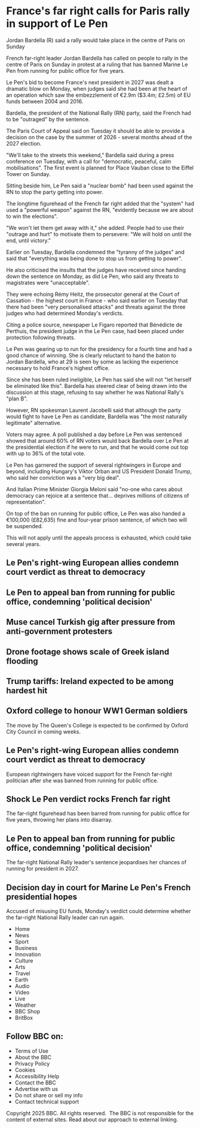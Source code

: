 
# France's far right calls for Paris rally in support of Le Pen

Jordan Bardella (R) said a rally would take place in the centre of Paris on Sunday

<!-- image -->

French far-right leader Jordan Bardella has called on people to rally in the centre of Paris on Sunday in protest at a ruling that has banned Marine Le Pen from running for public office for five years.

Le Pen's bid to become France's next president in 2027 was dealt a dramatic blow on Monday, when judges said she had been at the heart of an operation which saw the embezzlement of €2.9m ($3.4m; £2.5m) of EU funds between 2004 and 2016.

Bardella, the president of the National Rally (RN) party, said the French had to be "outraged" by the sentence.

The Paris Court of Appeal said on Tuesday it should be able to provide a decision on the case by the summer of 2026 - several months ahead of the 2027 election.

"We'll take to the streets this weekend," Bardella said during a press conference on Tuesday, with a call for "democratic, peaceful, calm mobilisations". The first event is planned for Place Vauban close to the Eiffel Tower on Sunday.

Sitting beside him, Le Pen said a "nuclear bomb" had been used against the RN to stop the party getting into power.

The longtime figurehead of the French far right added that the "system" had used a "powerful weapon" against the RN, "evidently because we are about to win the elections".

"We won't let them get away with it," she added. People had to use their "outrage and hurt" to motivate them to persevere: "We will hold on until the end, until victory."

Earlier on Tuesday, Bardella condemned the "tyranny of the judges" and said that "everything was being done to stop us from getting to power".

He also criticised the insults that the judges have received since handing down the sentence on Monday, as did Le Pen, who said any threats to magistrates were "unacceptable".

They were echoing Rémy Heitz, the prosecutor general at the Court of Cassation - the highest court in France - who said earlier on Tuesday that there had been "very personalised attacks" and threats against the three judges who had determined Monday's verdicts.

Citing a police source, newspaper Le Figaro reported that Bénédicte de Perthuis, the president judge in the Le Pen case, had been placed under protection following threats.

Le Pen was gearing up to run for the presidency for a fourth time and had a good chance of winning. She is clearly reluctant to hand the baton to Jordan Bardella, who at 29 is seen by some as lacking the experience necessary to hold France's highest office.

Since she has been ruled ineligible, Le Pen has said she will not "let herself be eliminated like this". Bardella has steered clear of being drawn into the discussion at this stage, refusing to say whether he was National Rally's "plan B".

However, RN spokesman Laurent Jacobelli said that although the party would fight to have Le Pen as candidate, Bardella was "the most naturally legitimate" alternative.

Voters may agree. A poll published a day before Le Pen was sentenced showed that around 60% of RN voters would back Bardella over Le Pen at the presidential election if he were to run, and that he would come out top with up to 36% of the total vote.

Le Pen has garnered the support of several rightwingers in Europe and beyond, including Hungary's Viktor Orban and US President Donald Trump, who said her conviction was a "very big deal".

And Italian Prime Minister Giorgia Meloni said "no-one who cares about democracy can rejoice at a sentence that... deprives millions of citizens of representation".

On top of the ban on running for public office, Le Pen was also handed a €100,000 (£82,635) fine and four-year prison sentence, of which two will be suspended.

This will not apply until the appeals process is exhausted, which could take several years.

## Le Pen's right-wing European allies condemn court verdict as threat to democracy

## Le Pen to appeal ban from running for public office, condemning 'political decision'

## Muse cancel Turkish gig after pressure from anti-government protesters

## Drone footage shows scale of Greek island flooding

## Trump tariffs: Ireland expected to be among hardest hit

<!-- image -->

<!-- image -->

## Oxford college to honour WW1 German soldiers

The move by The Queen's College is expected to be confirmed by Oxford City Council in coming weeks.

<!-- image -->

<!-- image -->

## Le Pen's right-wing European allies condemn court verdict as threat to democracy

European rightwingers have voiced support for the French far-right politician after she was banned from running for public office.

<!-- image -->

<!-- image -->

## Shock Le Pen verdict rocks French far right

The far-right figurehead has been barred from running for public office for five years, throwing her plans into disarray.

<!-- image -->

<!-- image -->

## Le Pen to appeal ban from running for public office, condemning 'political decision'

The far-right National Rally leader's sentence jeopardises her chances of running for president in 2027.

<!-- image -->

<!-- image -->

## Decision day in court for Marine Le Pen's French presidential hopes

Accused of misusing EU funds, Monday's verdict could determine whether the far-right National Rally leader can run again.

- Home
- News
- Sport
- Business
- Innovation
- Culture
- Arts
- Travel
- Earth
- Audio
- Video
- Live
- Weather
- BBC Shop
- BritBox

## Follow BBC on:

- Terms of Use
- About the BBC
- Privacy Policy
- Cookies
- Accessibility Help
- Contact the BBC
- Advertise with us
- Do not share or sell my info
- Contact technical support

Copyright 2025 BBC. All rights reserved.  The BBC is not responsible for the content of external sites. Read about our approach to external linking.